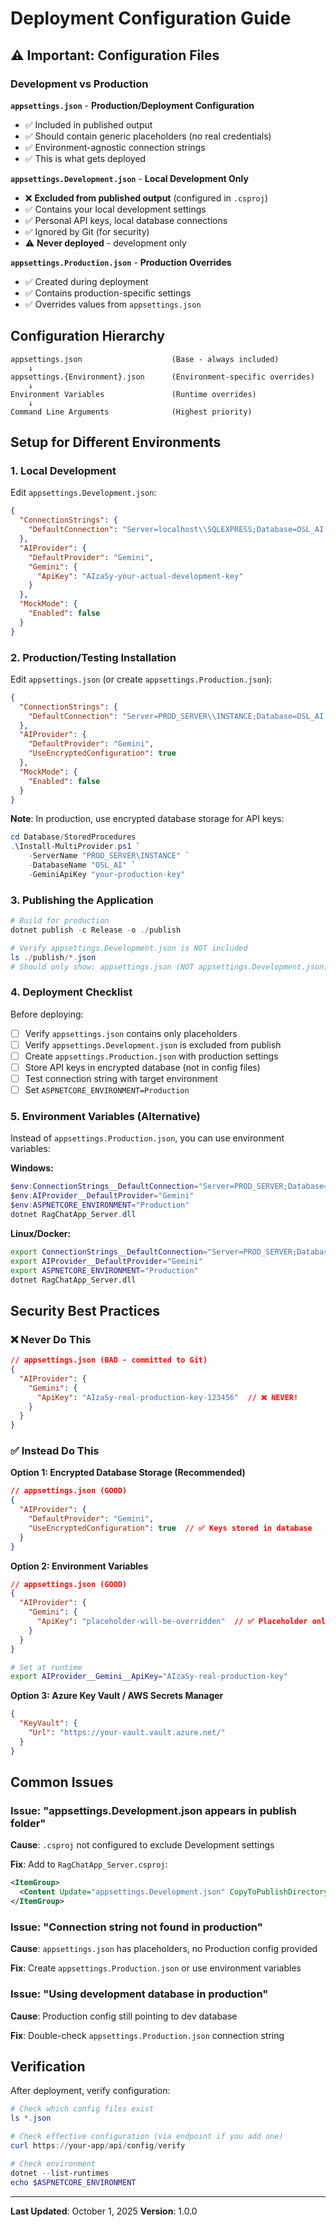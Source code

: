 # Deployment Configuration Guide

## ⚠️ Important: Configuration Files

### Development vs Production

**`appsettings.json`** - **Production/Deployment Configuration**
- ✅ Included in published output
- ✅ Should contain generic placeholders (no real credentials)
- ✅ Environment-agnostic connection strings
- ✅ This is what gets deployed

**`appsettings.Development.json`** - **Local Development Only**
- ❌ **Excluded from published output** (configured in `.csproj`)
- ✅ Contains your local development settings
- ✅ Personal API keys, local database connections
- ✅ Ignored by Git (for security)
- ⚠️ **Never deployed** - development only

**`appsettings.Production.json`** - **Production Overrides**
- ✅ Created during deployment
- ✅ Contains production-specific settings
- ✅ Overrides values from `appsettings.json`

## Configuration Hierarchy

```
appsettings.json                    (Base - always included)
    ↓
appsettings.{Environment}.json      (Environment-specific overrides)
    ↓
Environment Variables               (Runtime overrides)
    ↓
Command Line Arguments              (Highest priority)
```

## Setup for Different Environments

### 1. Local Development

Edit `appsettings.Development.json`:
```json
{
  "ConnectionStrings": {
    "DefaultConnection": "Server=localhost\\SQLEXPRESS;Database=OSL_AI;Integrated Security=true;TrustServerCertificate=true"
  },
  "AIProvider": {
    "DefaultProvider": "Gemini",
    "Gemini": {
      "ApiKey": "AIzaSy-your-actual-development-key"
    }
  },
  "MockMode": {
    "Enabled": false
  }
}
```

### 2. Production/Testing Installation

Edit `appsettings.json` (or create `appsettings.Production.json`):
```json
{
  "ConnectionStrings": {
    "DefaultConnection": "Server=PROD_SERVER\\INSTANCE;Database=OSL_AI;Integrated Security=true;TrustServerCertificate=true"
  },
  "AIProvider": {
    "DefaultProvider": "Gemini",
    "UseEncryptedConfiguration": true
  },
  "MockMode": {
    "Enabled": false
  }
}
```

**Note**: In production, use encrypted database storage for API keys:
```powershell
cd Database/StoredProcedures
.\Install-MultiProvider.ps1 `
    -ServerName "PROD_SERVER\INSTANCE" `
    -DatabaseName "OSL_AI" `
    -GeminiApiKey "your-production-key"
```

### 3. Publishing the Application

```powershell
# Build for production
dotnet publish -c Release -o ./publish

# Verify appsettings.Development.json is NOT included
ls ./publish/*.json
# Should only show: appsettings.json (NOT appsettings.Development.json)
```

### 4. Deployment Checklist

Before deploying:
- [ ] Verify `appsettings.json` contains only placeholders
- [ ] Verify `appsettings.Development.json` is excluded from publish
- [ ] Create `appsettings.Production.json` with production settings
- [ ] Store API keys in encrypted database (not in config files)
- [ ] Test connection string with target environment
- [ ] Set `ASPNETCORE_ENVIRONMENT=Production`

### 5. Environment Variables (Alternative)

Instead of `appsettings.Production.json`, you can use environment variables:

**Windows:**
```powershell
$env:ConnectionStrings__DefaultConnection="Server=PROD_SERVER;Database=OSL_AI;..."
$env:AIProvider__DefaultProvider="Gemini"
$env:ASPNETCORE_ENVIRONMENT="Production"
dotnet RagChatApp_Server.dll
```

**Linux/Docker:**
```bash
export ConnectionStrings__DefaultConnection="Server=PROD_SERVER;Database=OSL_AI;..."
export AIProvider__DefaultProvider="Gemini"
export ASPNETCORE_ENVIRONMENT="Production"
dotnet RagChatApp_Server.dll
```

## Security Best Practices

### ❌ Never Do This
```json
// appsettings.json (BAD - committed to Git)
{
  "AIProvider": {
    "Gemini": {
      "ApiKey": "AIzaSy-real-production-key-123456"  // ❌ NEVER!
    }
  }
}
```

### ✅ Instead Do This

**Option 1: Encrypted Database Storage (Recommended)**
```json
// appsettings.json (GOOD)
{
  "AIProvider": {
    "DefaultProvider": "Gemini",
    "UseEncryptedConfiguration": true  // ✅ Keys stored in database
  }
}
```

**Option 2: Environment Variables**
```json
// appsettings.json (GOOD)
{
  "AIProvider": {
    "Gemini": {
      "ApiKey": "placeholder-will-be-overridden"  // ✅ Placeholder only
    }
  }
}
```
```bash
# Set at runtime
export AIProvider__Gemini__ApiKey="AIzaSy-real-production-key"
```

**Option 3: Azure Key Vault / AWS Secrets Manager**
```json
{
  "KeyVault": {
    "Url": "https://your-vault.vault.azure.net/"
  }
}
```

## Common Issues

### Issue: "appsettings.Development.json appears in publish folder"

**Cause**: `.csproj` not configured to exclude Development settings

**Fix**: Add to `RagChatApp_Server.csproj`:
```xml
<ItemGroup>
  <Content Update="appsettings.Development.json" CopyToPublishDirectory="Never" />
</ItemGroup>
```

### Issue: "Connection string not found in production"

**Cause**: `appsettings.json` has placeholders, no Production config provided

**Fix**: Create `appsettings.Production.json` or use environment variables

### Issue: "Using development database in production"

**Cause**: Production config still pointing to dev database

**Fix**: Double-check `appsettings.Production.json` connection string

## Verification

After deployment, verify configuration:
```powershell
# Check which config files exist
ls *.json

# Check effective configuration (via endpoint if you add one)
curl https://your-app/api/config/verify

# Check environment
dotnet --list-runtimes
echo $ASPNETCORE_ENVIRONMENT
```

---

**Last Updated**: October 1, 2025
**Version**: 1.0.0
